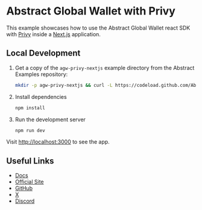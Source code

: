 # Abstract Global Wallet with Privy

This example showcases how to use the Abstract Global Wallet react
SDK with [Privy](https://privy.io/) inside a [Next.js](https://nextjs.org/) application.

## Local Development

1. Get a copy of the `agw-privy-nextjs` example directory from the Abstract Examples repository:

   ```bash
   mkdir -p agw-privy-nextjs && curl -L https://codeload.github.com/Abstract-Foundation/examples/tar.gz/main | tar -xz --strip=2 -C agw-privy-nextjs examples-main/agw-privy-nextjs && cd agw-privy-nextjs
   ```

2. Install dependencies

   ```bash
   npm install
   ```

3. Run the development server

   ```bash
   npm run dev
   ```

Visit [http://localhost:3000](http://localhost:3000) to see the app.

## Useful Links

- [Docs](https://docs.abs.xyz/)
- [Official Site](https://abs.xyz/)
- [GitHub](https://github.com/Abstract-Foundation)
- [X](https://x.com/AbstractChain)
- [Discord](https://discord.com/invite/abstractchain)

